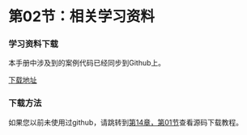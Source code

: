 # 第02节：相关学习资料

### 学习资料下载

本手册中涉及到的案例代码已经同步到Github上。

[下载地址](https://github.com/xiaozhoulee/xiaozhou-examples)

### 下载方法

如果您以前未使用过github，请跳转到[第14章，第01节](../第14章：项目源码管理/第01节：Github使用教程.md)查看源码下载教程。